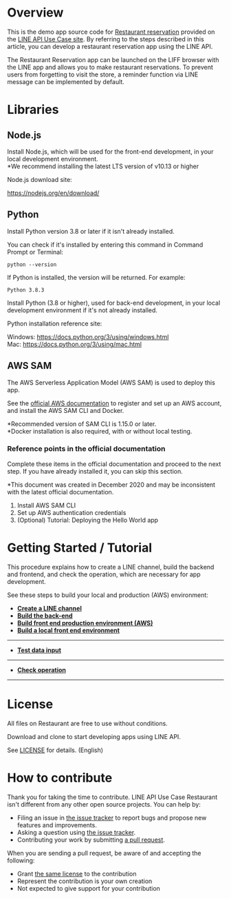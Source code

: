 # Overview

This is the demo app source code for [Restaurant reservation](https://lineapiusecase.com/en/usecase/reservation.html) provided on the [LINE API Use Case site](https://lineapiusecase.com/en/top.html). By referring to the steps described in this article, you can develop a restaurant reservation app using the LINE API.

The Restaurant Reservation app can be launched on the LIFF browser with the LINE app and allows you to make restaurant reservations. To prevent users from forgetting to visit the store, a reminder function via LINE message can be implemented by default.

# Libraries

## Node.js

Install Node.js, which will be used for the front-end development, in your local development environment.  
*We recommend installing the latest LTS version of v10.13 or higher

Node.js download site:

https://nodejs.org/en/download/

## Python

Install Python version 3.8 or later if it isn't already installed.

You can check if it's installed by entering this command in Command Prompt or Terminal:

```
python --version
```

If Python is installed, the version will be returned. For example:

```
Python 3.8.3
```

Install Python (3.8 or higher), used for back-end development, in your local development environment if it's not already installed.

Python installation reference site:

Windows: https://docs.python.org/3/using/windows.html  
Mac: https://docs.python.org/3/using/mac.html

## AWS SAM

The AWS Serverless Application Model (AWS SAM) is used to deploy this app.

See the [official AWS documentation](https://docs.aws.amazon.com/serverless-application-model/latest/developerguide/serverless-sam-cli-install.html) to register and set up an AWS account, and install the AWS SAM CLI and Docker.  

*Recommended version of SAM CLI is 1.15.0 or later.  
*Docker installation is also required, with or without local testing.

### Reference points in the official documentation

Complete these items in the official documentation and proceed to the next step. If you have already installed it, you can skip this section.

*This document was created in December 2020 and may be inconsistent with the latest official documentation.

1. Install AWS SAM CLI
1. Set up AWS authentication credentials
1. (Optional) Tutorial: Deploying the Hello World app

# Getting Started / Tutorial

This procedure explains how to create a LINE channel, build the backend and frontend, and check the operation, which are necessary for app development.

See these steps to build your local and production (AWS) environment:

- **[Create a LINE channel](liff-channel-create.md)**
- **[Build the back-end](back-end-construction.md)**
- **[Build front end production environment (AWS)](front-end-construction.md)**
- **[Build a local front end environment](front-end-development-environment.md)**
***
- **[Test data input](test-data-charge.md)**
***
- **[Check operation](validation.md)**
***

# License

All files on Restaurant are free to use without conditions.

Download and clone to start developing apps using LINE API.

See [LICENSE](LICENSE) for details. (English)

# How to contribute

Thank you for taking the time to contribute. LINE API Use Case Restaurant isn't different from any other open source projects. You can help by:

- Filing an issue in [the issue tracker](https://github.com/line/line-api-use-case-reservation-restaurant/issues) to report bugs and propose new features and improvements.
- Asking a question using [the issue tracker](https://github.com/line/line-api-use-case-reservation-restaurant/issues).
- Contributing your work by submitting [a pull request](https://github.com/line/line-api-use-case-reservation-restaurant/pulls).

When you are sending a pull request, be aware of and accepting the following:

- Grant [the same license](LICENSE) to the contribution
- Represent the contribution is your own creation
- Not expected to give support for your contribution
